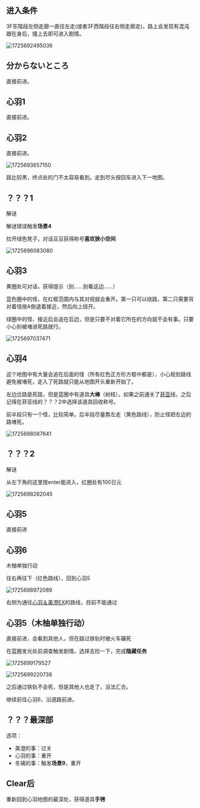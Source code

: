 ## 进入条件

3F东階段左侧走廊一直往左走(或者3F西階段往右侧走廊走)，路上会发现有混沌跟在身后，撞上去即可进入剧情。

![1725692495036](image/10心羽/1725692495036.png)

## 分からないところ

直接前进。

## 心羽1

直接前进。

## 心羽2

直接前进。

![1725693657150](image/10心羽/1725693657150.png)

路比较黑，终点处的门不太容易看到。走到尽头按回车进入下一地图。

## ？？？1

解谜

解谜错误触发**场景4**

拉开绿色凳子，对话豆豆获得称号**喜欢狭小空间**

![1725696083080](image/10心羽/1725696083080.png)

## 心羽3

黄圈处可对话，获得提示（别……别看这边……）

蓝色圈中的怪，在红框范围内与其对视就会重开。第一只可以绕路，第二只需要背对着怪按A倒退着接近，然后向上绕开。

绿圈中的怪，接近后会追在后边，但是只要不对着它所在的方向就不会有事。只要小心别被堵进死路就行。

![1725697037471](image/10心羽/1725697037471.png)

## 心羽4

这个地图中有大量会追在后面的怪（所有红色正方形方框中都是），小心规划路线避免被堵死，走入了死路就只能从地图开头重新开始了。

左边岔路是死路，但是蓝圈中有道具**大棒**（树枝）。如果之前通关了[菲亚](07菲亚.md)线，之后记得在菲亚线的？？？2中选择该道具回收称号。

前半段只有一个怪，比较简单。后半段尽量靠左走（黄色路线），防止怪把左边的路堵死。

![1725698087641](image/10心羽/1725698087641.png)

## ？？？2

解谜

从左下角的这里按enter能进入，红圈处有100日元

![1725698282045](image/10心羽/1725698282045.png)

## 心羽5

直接前进

## 心羽6

木柚单独行动

往右再往下（红色路线），回到心羽5

![1725698972089](image/10心羽/1725698972089.png)

右侧为通往[心羽＆美澄EX](12心羽&美澄EX.md)的路线，目前不能通过

## 心羽5（木柚单独行动）

直接前进，会看到其他人，但在路过铁轨时被火车碾死

在蓝圈发光处前调查触发剧情。选择去捡一下，完成**隐藏任务**

![1725699179527](image/10心羽/1725699179527.png)

![1725699220738](image/10心羽/1725699220738.png)

之后通过铁轨不会死，但是其他人也走了，没法汇合。

继续前往心羽6，沿道路前进。

## ？？？最深部

选项：

- 美澄的事：过关
- 心羽的事：重开
- 冬璃的事：触发**场景9**，重开

## Clear后

重新回到心羽地图的最深处，获得道具**手铐**
